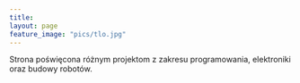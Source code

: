 ```yaml
---
title:
layout: page
feature_image: "pics/tlo.jpg"
---
```


Strona poświęcona różnym projektom z zakresu programowania, elektroniki oraz budowy robotów.
